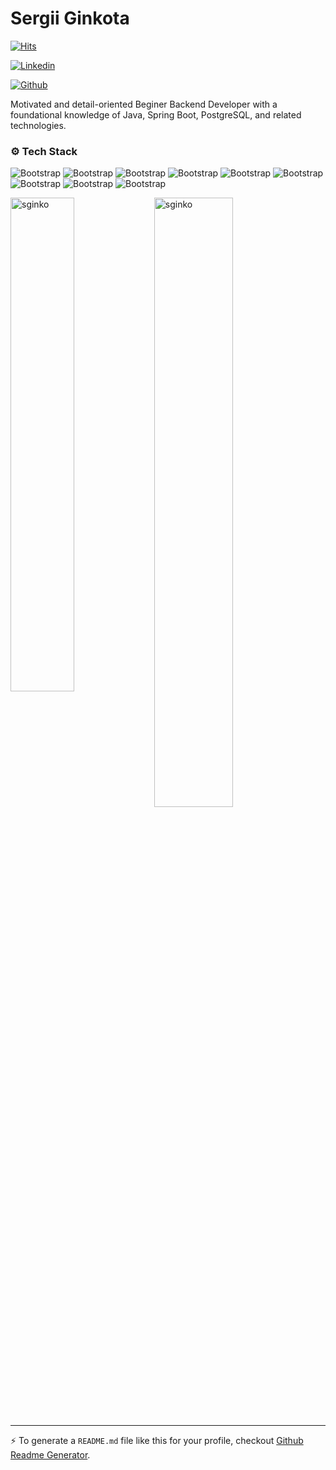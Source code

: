 # Sergii Ginkota

[![Hits](https://hits.seeyoufarm.com/api/count/incr/badge.svg?url=https%3A%2F%2Fgithub.com%2Fsginko%2Fsginko&count_bg=%2379C83D&title_bg=%23555555&icon=&icon_color=%23E7E7E7&title=Profile+Views&edge_flat=false)](https://hits.seeyoufarm.com)

[![Linkedin](https://img.shields.io/badge/-LinkedIn-blue?style=flat&logo=Linkedin&logoColor=white)](https://www.linkedin.com/in/sginko/)



[![Github](https://img.shields.io/github/followers/sginko?label=Follow&style=social)](https://github.com/sginko)

Motivated and detail-oriented Beginer Backend Developer with a foundational knowledge of Java, Spring Boot, PostgreSQL, and related technologies.

### ⚙️ Tech Stack

![Bootstrap](https://img.shields.io/badge/-Java-05122A?style=for-the-badge&logo=Java&color=ffffff) ![Bootstrap](https://img.shields.io/badge/-Spring%20Boot-05122A?style=for-the-badge&logo=Spring-Boot&color=ffffff) ![Bootstrap](https://img.shields.io/badge/-Hibernate-05122A?style=for-the-badge&logo=Hibernate&color=ffffff) ![Bootstrap](https://img.shields.io/badge/-JUnit-05122A?style=for-the-badge&logo=JUnit&color=ffffff) ![Bootstrap](https://img.shields.io/badge/-PostgreSQL-05122A?style=for-the-badge&logo=PostgreSQL&color=ffffff) ![Bootstrap](https://img.shields.io/badge/-Liquibase-05122A?style=for-the-badge&logo=Liquibase&color=ffffff) ![Bootstrap](https://img.shields.io/badge/-Docker-05122A?style=for-the-badge&logo=Docker&color=ffffff) ![Bootstrap](https://img.shields.io/badge/-Kafka-05122A?style=for-the-badge&logo=Kafka&color=ffffff) ![Bootstrap](https://img.shields.io/badge/-GitHub-05122A?style=for-the-badge&logo=GitHub&color=ffffff)

<div>
  <img width="45%" align="left" src="https://github-readme-stats.vercel.app/api/top-langs?username=sginko&show_icons=true&locale=en&layout=compact" alt="sginko" />
  <img width="50%"  src="https://github-readme-streak-stats.herokuapp.com/?user=sginko&" alt="sginko" />
</div>


---
:zap: To generate a `README.md` file like this for your profile, checkout [Github Readme Generator](https://hejazizo-github-profile-readme-srcstreamlit-app-i6skm7.streamlit.app/).

